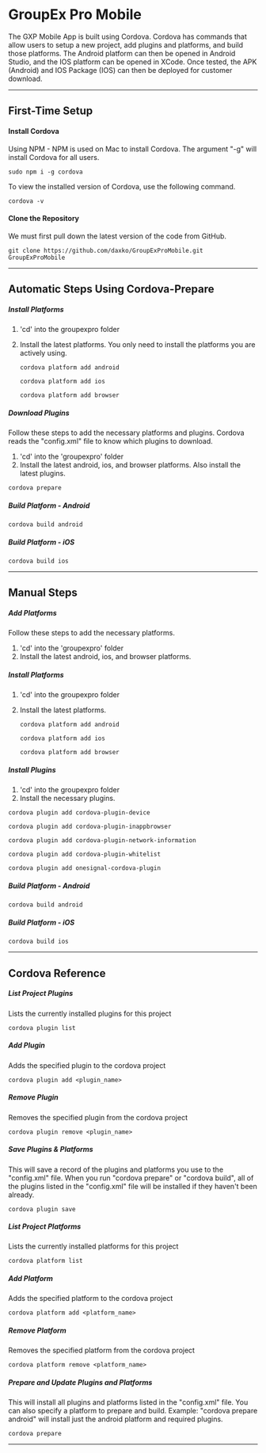 # GroupEx Pro Mobile

The GXP Mobile App is built using Cordova. 
Cordova has commands that allow users to setup a new project, add plugins and platforms, 
and build those platforms. The Android platform can then be opened in Android Studio, 
and the IOS platform can be opened in XCode. 
Once tested, the APK (Android) and IOS Package (IOS) can then be deployed for customer download.


---


## First-Time Setup

#### Install Cordova

Using NPM - 
NPM is used on Mac to install Cordova. The argument "-g" will install Cordova for all users.

```sudo npm i -g cordova```

To view the installed version of Cordova, use the following command.

```cordova -v``` 


#### Clone the Repository

We must first pull down the latest version of the code from GitHub.

```git clone https://github.com/daxko/GroupExProMobile.git GroupExProMobile```


---


## Automatic Steps Using Cordova-Prepare


##### Install Platforms

1. 'cd' into the groupexpro folder
2. Install the latest platforms. You only need to install the platforms you are actively using.
   
   ```cordova platform add android```
   
   ```cordova platform add ios```
   
   ```cordova platform add browser```


##### Download Plugins

Follow these steps to add the necessary platforms and plugins.
Cordova reads the "config.xml" file to know which plugins to download.

1. 'cd' into the 'groupexpro' folder
2. Install the latest android, ios, and browser platforms. Also install the latest plugins.

```cordova prepare```


##### Build Platform - Android

```cordova build android```

##### Build Platform - iOS

```cordova build ios```


---


## Manual Steps

##### Add Platforms

Follow these steps to add the necessary platforms.

1. 'cd' into the 'groupexpro' folder
2. Install the latest android, ios, and browser platforms.

##### Install Platforms

1. 'cd' into the groupexpro folder
2. Install the latest platforms.
   
   ```cordova platform add android```
   
   ```cordova platform add ios```
   
   ```cordova platform add browser```

##### Install Plugins

1. 'cd' into the groupexpro folder
2. Install the necessary plugins.

```cordova plugin add cordova-plugin-device```

```cordova plugin add cordova-plugin-inappbrowser```

```cordova plugin add cordova-plugin-network-information```

```cordova plugin add cordova-plugin-whitelist```

```cordova plugin add onesignal-cordova-plugin```

##### Build Platform - Android

```cordova build android```

##### Build Platform - iOS

```cordova build ios```


---


## Cordova Reference

##### List Project Plugins

Lists the currently installed plugins for this project

```cordova plugin list```

##### Add Plugin

Adds the specified plugin to the cordova project

```cordova plugin add <plugin_name>```

##### Remove Plugin

Removes the specified plugin from the cordova project

```cordova plugin remove <plugin_name>```

##### Save Plugins & Platforms

This will save a record of the plugins and platforms you use to the "config.xml" file. 
When you run "cordova prepare" or "cordova build", all of the plugins listed in the "config.xml" 
file will be installed if they haven't been already.

```cordova plugin save```

##### List Project Platforms

Lists the currently installed platforms for this project

```cordova platform list```

##### Add Platform

Adds the specified platform to the cordova project

```cordova platform add <platform_name>```

##### Remove Platform

Removes the specified platform from the cordova project

```cordova platform remove <platform_name>```

##### Prepare and Update Plugins and Platforms

This will install all plugins and platforms listed in the "config.xml" file.
You can also specify a platform to prepare and build. Example: "cordova prepare android" will install just the android platform and required plugins.

```cordova prepare```


---